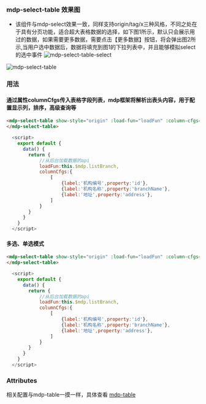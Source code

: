### mdp-select-table 效果图
- 该组件与mdp-select效果一致，同样支持origin/tag/x三种风格，不同之处在于具有分页功能，适合超大表格数据的选择，如下图1所示，默认只会展示用过的数据，如果需要更多数据，需要点击【更多数据】按钮，将会弹出图2所示,当用户选中数据后，数据将填充到图1的下拉列表中，并且能够模拟select的选中事件
![mdp-select-table-select](/docs/images/ui-components/mdp-select-table-select.png)   

![mdp-select-table](/docs/images/ui-components/mdp-select-table.png)   

### 用法  

#### 通过属性columnCfgs传入表格字段列表，mdp框架将解析出表头内容，用于配置显示列，排序，高级查询等
```html  
<mdp-select-table show-style="origin" :load-fun="loadFun" :column-cfgs="columnCfgs"> 
</mdp-select-table>
``` 
```js 
  <script>
    export default {
      data() {
        return { 
            //从后台加载数据的api
            loadFun:this.$mdp.listBranch,  
            columnCfgs:{
                [
                    {label:'机构编号',property:'id'},
                    {label:'机构名称',property:'branchName'},
                    {label:'地址',property:'address'},
                ]
            }
        }
      }
    }
  </script>
```

#### 多选、单选模式
```html 
<mdp-select-table show-style="origin" :load-fun="loadFun" :column-cfgs="columnCfgs" :multiple="true"> 
</mdp-select-table>
``` 
```js 
  <script>
    export default {
      data() {
        return { 
            //从后台加载数据的api
            loadFun:this.$mdp.listBranch,  
            columnCfgs:{
                [
                    {label:'机构编号',property:'id'},
                    {label:'机构名称',property:'branchName'},
                    {label:'地址',property:'address'},
                ]
            }
        }
      }
    }
  </script>
```

### Attributes
相关配置与mdp-table一摸一样，具体查看
[mdp-table](/src/components/mdp-ui/mdp-table)